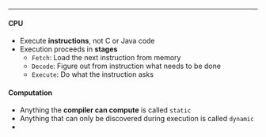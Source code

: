 ***

#### CPU
* Execute **instructions**, not C or Java code
* Execution proceeds in **stages**
	* `Fetch`: Load the next instruction from memory
	* `Decode`: Figure out from instruction what needs to be done
	* `Execute`: Do what the instruction asks

#### Computation
* Anything the **compiler can compute** is called `static`
* Anything that can only be discovered during execution is called `dynamic`
* 